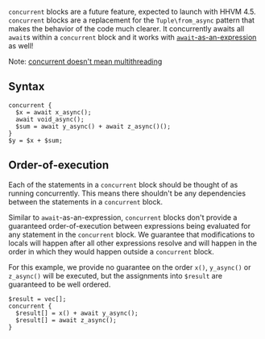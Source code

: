 `concurrent` blocks are a future feature, expected to launch with HHVM 4.5. `concurrent` blocks are a replacement for the `Tuple\from_async` pattern that makes the behavior of the code much clearer. It concurrently awaits all `await`s within a `concurrent` block and it works with [`await`-as-an-expression](await-as-an-expression.md) as well!

Note: [concurrent doesn't mean multithreading](some-basics#limitations)

## Syntax

```
concurrent {
  $x = await x_async();
  await void_async();
  $sum = await y_async() + await z_async()();
}
$y = $x + $sum;
```

## Order-of-execution

Each of the statements in a `concurrent` block should be thought of as running concurrently. This means there shouldn't be any dependencies between the statements in a `concurrent` block.

Similar to `await`-as-an-expression, `concurrent` blocks don't provide a guaranteed order-of-execution between expressions being evaluated for any statement in the `concurrent` block. We guarantee that modifications to locals will happen after all other expressions resolve and will happen in the order in which they would happen outside a `concurrent` block.

For this example, we provide no guarantee on the order `x()`, `y_async()` or `z_async()` will be executed, but the assignments into `$result` are guaranteed to be well ordered.

```
$result = vec[];
concurrent {
  $result[] = x() + await y_async();
  $result[] = await z_async();
}
```
